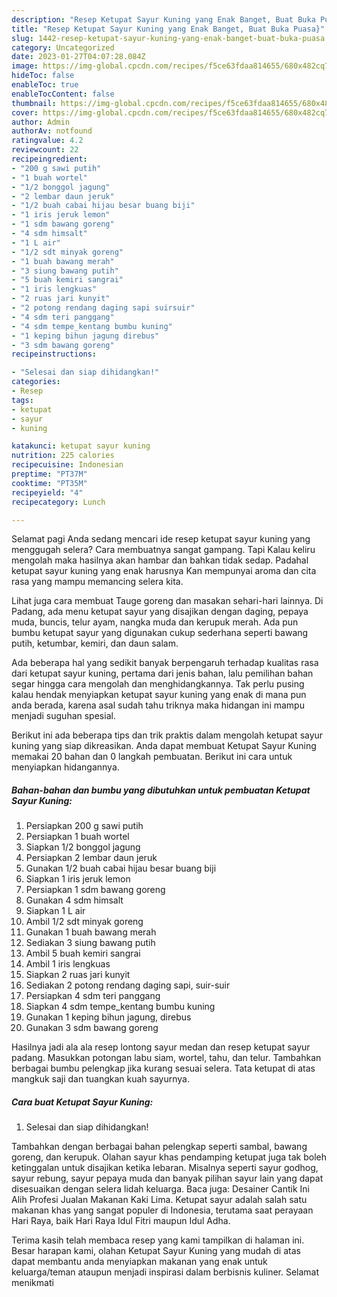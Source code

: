 ```yaml
---
description: "Resep Ketupat Sayur Kuning yang Enak Banget, Buat Buka Puasa}"
title: "Resep Ketupat Sayur Kuning yang Enak Banget, Buat Buka Puasa}"
slug: 1442-resep-ketupat-sayur-kuning-yang-enak-banget-buat-buka-puasa
category: Uncategorized
date: 2023-01-27T04:07:28.084Z
image: https://img-global.cpcdn.com/recipes/f5ce63fdaa814655/680x482cq70/ketupat-sayur-kuning-foto-resep-utama.jpg
hideToc: false
enableToc: true
enableTocContent: false
thumbnail: https://img-global.cpcdn.com/recipes/f5ce63fdaa814655/680x482cq70/ketupat-sayur-kuning-foto-resep-utama.jpg
cover: https://img-global.cpcdn.com/recipes/f5ce63fdaa814655/680x482cq70/ketupat-sayur-kuning-foto-resep-utama.jpg
author: Admin
authorAv: notfound
ratingvalue: 4.2
reviewcount: 22
recipeingredient:
- "200 g sawi putih"
- "1 buah wortel"
- "1/2 bonggol jagung"
- "2 lembar daun jeruk"
- "1/2 buah cabai hijau besar buang biji"
- "1 iris jeruk lemon"
- "1 sdm bawang goreng"
- "4 sdm himsalt"
- "1 L air"
- "1/2 sdt minyak goreng"
- "1 buah bawang merah"
- "3 siung bawang putih"
- "5 buah kemiri sangrai"
- "1 iris lengkuas"
- "2 ruas jari kunyit"
- "2 potong rendang daging sapi suirsuir"
- "4 sdm teri panggang"
- "4 sdm tempe_kentang bumbu kuning"
- "1 keping bihun jagung direbus"
- "3 sdm bawang goreng"
recipeinstructions:

- "Selesai dan siap dihidangkan!"
categories:
- Resep
tags:
- ketupat
- sayur
- kuning

katakunci: ketupat sayur kuning 
nutrition: 225 calories
recipecuisine: Indonesian
preptime: "PT37M"
cooktime: "PT35M"
recipeyield: "4"
recipecategory: Lunch

---
```



Selamat pagi Anda sedang mencari ide resep ketupat sayur kuning yang menggugah selera? Cara membuatnya sangat gampang. Tapi Kalau keliru mengolah maka hasilnya akan hambar dan bahkan tidak sedap. Padahal ketupat sayur kuning yang enak harusnya Kan mempunyai aroma dan cita rasa yang mampu memancing selera kita.


Lihat juga cara membuat Tauge goreng dan masakan sehari-hari lainnya. Di Padang, ada menu ketupat sayur yang disajikan dengan daging, pepaya muda, buncis, telur ayam, nangka muda dan kerupuk merah. Ada pun bumbu ketupat sayur yang digunakan cukup sederhana seperti bawang putih, ketumbar, kemiri, dan daun salam.

Ada beberapa hal yang sedikit banyak berpengaruh terhadap kualitas rasa dari ketupat sayur kuning, pertama dari jenis bahan, lalu pemilihan bahan segar hingga cara mengolah dan menghidangkannya. Tak perlu pusing kalau hendak menyiapkan ketupat sayur kuning yang enak di mana pun anda berada, karena asal sudah tahu triknya maka hidangan ini mampu menjadi suguhan spesial.


Berikut ini ada beberapa tips dan trik praktis dalam mengolah ketupat sayur kuning yang siap dikreasikan. Anda dapat membuat Ketupat Sayur Kuning memakai 20 bahan dan 0 langkah pembuatan. Berikut ini cara untuk menyiapkan hidangannya.

<!--inarticleads1-->

##### Bahan-bahan dan bumbu yang dibutuhkan untuk pembuatan Ketupat Sayur Kuning:

1. Persiapkan 200 g sawi putih
1. Persiapkan 1 buah wortel
1. Siapkan 1/2 bonggol jagung
1. Persiapkan 2 lembar daun jeruk
1. Gunakan 1/2 buah cabai hijau besar buang biji
1. Siapkan 1 iris jeruk lemon
1. Persiapkan 1 sdm bawang goreng
1. Gunakan 4 sdm himsalt
1. Siapkan 1 L air
1. Ambil 1/2 sdt minyak goreng
1. Gunakan 1 buah bawang merah
1. Sediakan 3 siung bawang putih
1. Ambil 5 buah kemiri sangrai
1. Ambil 1 iris lengkuas
1. Siapkan 2 ruas jari kunyit
1. Sediakan 2 potong rendang daging sapi, suir-suir
1. Persiapkan 4 sdm teri panggang
1. Siapkan 4 sdm tempe_kentang bumbu kuning
1. Gunakan 1 keping bihun jagung, direbus
1. Gunakan 3 sdm bawang goreng


Hasilnya jadi ala ala resep lontong sayur medan dan resep ketupat sayur padang. Masukkan potongan labu siam, wortel, tahu, dan telur. Tambahkan berbagai bumbu pelengkap jika kurang sesuai selera. Tata ketupat di atas mangkuk saji dan tuangkan kuah sayurnya. 

<!--inarticleads2-->

##### Cara buat Ketupat Sayur Kuning:


1. Selesai dan siap dihidangkan!

Tambahkan dengan berbagai bahan pelengkap seperti sambal, bawang goreng, dan kerupuk. Olahan sayur khas pendamping ketupat juga tak boleh ketinggalan untuk disajikan ketika lebaran. Misalnya seperti sayur godhog, sayur rebung, sayur pepaya muda dan banyak pilihan sayur lain yang dapat disesuaikan dengan selera lidah keluarga. Baca juga: Desainer Cantik Ini Alih Profesi Jualan Makanan Kaki Lima. Ketupat sayur adalah salah satu makanan khas yang sangat populer di Indonesia, terutama saat perayaan Hari Raya, baik Hari Raya Idul Fitri maupun Idul Adha. 

Terima kasih telah membaca resep yang kami tampilkan di halaman ini. Besar harapan kami, olahan Ketupat Sayur Kuning yang mudah di atas dapat membantu anda menyiapkan makanan yang enak untuk keluarga/teman ataupun menjadi inspirasi dalam berbisnis kuliner. Selamat menikmati
